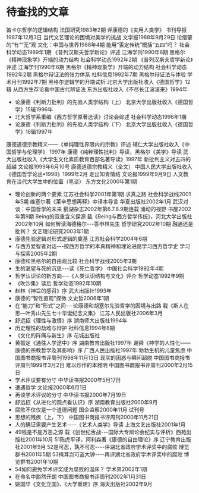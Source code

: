 # 待查找的文章
笛卡尔哲学的逻辑结构  法国研究1983年2期
评康德的《实用人类学》  书刊导报1987年12月3日
当代文艺理论的困境对美学的挑战  文学报1988年9月29日
论僧肇的“有”“无”观  文化：中国与世界1988年4期
能用“否定传统”概括“五四”吗？  社会科学动态1989年1期
《普列汉斯夫哲学新论》评述  江海学刊1990年6期
黑格尔《精神现象学》开端的动力结构  社会科学动态1992年2期
《普列汉斯夫哲学新论》评述  江海学刊1990年6期
黑格尔《精神现象学》开端的动力结构  社会科学动态1992年2期
黑格尔辩证法的张力体系  社科信息1992年7期
黑格尔辩证法与体验  学术月刊1992年7期
黑格尔逻辑学的开端试析  北京大学出版社收入《德国哲学》12辑
从西方生存论看中国古代辨证法  东方出版社收入《不尽长江滚滚来》1994年
- 论康德《判断力批判》的先验人类学结构（上） 北京大学出版社收入《德国哲学》15辑1996年
- 北大哲学系重编《西方哲学原著选读》讨论会综述  社会科学动态1996年1期
- 论康德《判断力批判》的先验人类学结构（下）  北京大学出版社收入《德国哲学》16辑1997年

康德道德宗教精义——《单纯理性界限内的宗教》评述  辅仁大学出版社收入《中国哲学与伦理学》 1997年
康德《纯粹理性批判》导读，黑格尔《美学》导读  武大出版社收入《大学生文化素质教育百部名著导读》1997年
新批判主义对五四的超越  文论报1999年6月10号
康德道德宗教精义（全文） 中国人民大学出版社收入《德国哲学论丛•1998》1999年2月
走出知青情结  文论报1999年9月9日
人文教育在当代大学生中的位置（笔谈） 东方文化2000年第1期
- 理论创新的两个要素  江苏社会科学2001年第1期
求真之路  社会科学战线2001年5期
维塞尔著《莱辛思想再释》中译本导言  华夏出版社2002年1月
武汉对谈：中国哲学的未来  鹅湖杂志2002年第6.7.8.9期连载
涌动的视野  书屋2002年第9期
Being的双重含义探源  载《Being与西方哲学传统》，河北大学出版社2002年10月
如何解读海德格尔---答申林先生  哲学研究2002年10期
融通还是批判？  文艺理论研究2003年1期
- 康德先验逻辑对形式逻辑的奠基  江苏社会科学2004年6期
- 与西方爱智者对话---按西方哲学的本真精神和理论进路学习西方哲学史   学习与探索2005年2期
- 康德和黑格尔的自由观比较   社会科学战线2005年3期
- 生的渴望与死的沉思---读《死亡哲学》  中国社会科学1992年4期
- 哲学认识论的新方向---《人类认识结构与文化》评介  哲学动态1992年9期
- 《吹沙集》读后  哲学动态1992年10期
- 赵林《神旨的感召》序  武大出版社1993年
- 康德的“智性直观”探微  文史哲2006年1期
- 在“能力”和“形式”之间---论康德和胡塞尔先验哲学的困境与出路  载《斯人在思—叶秀山先生七十华诞纪念文集》  江苏人民出版社2006年3月
- 舒远招《理性与激情》序  湖南师大出版社1994年
- 历史理性的劫难与辩护 社科信息1994年8期
- 《文化的阵痛与新生》序  花城出版社
- 黄振定《通往人学途中》序 湖南教育出版社1997年
谢舜《神学的人性化——康德的宗教哲学及其影响》序  广西人民出版社1997年
勃勃生机的儿童焦虑  中国图书商报书评周刊1998年11月13日
现实的困惑与瞬间超脱  中国图书商报书评周刊1999年3月2日
难以炒作的本雅明  中国图书商报书评周刊2000年2月15日
- 学术评议要有分寸  中华读书报2000年5月17日
- 遭遇哲学  文论报2000年6月1日
- 再谈学术评议的分寸  中华读书报2000年7月19日
- 舒远招《从进化的观点看认识》序  湖南教育出版社2000年9月
- 腐败不仅仅是一个道德问题  国企监察2000年11月 试刊号
- 思想的残疾（上，下）  中国图书商报书评周刊2000年11月21日
- 人的确证需要产生艺术----《艺术人类学》导读  上海文艺出版社2001年1月
- 49钱是不是万恶之源  载《创世纪舌战---国际大专辩论会纪实与评析》西苑出版社2001年10月
51陈虎平译，阿利森著《康德的自由理论》序  辽宁教育出版社2001年9月
52是可忍，孰不可忍----评湖北省政府学术评奖中的腐败  博览群书2001年5期
53掩耳岂可盗大钟----再评湖北省政府学术评奖中的腐败  博览群书2001年10期
- 54如何避免学术评奖成为腐败的温床？  学术界2002年1期
- 在命名中豁然开朗  中国图书商报书评周刊2002年1月31日
- 姚国华《文化立国》、《大学重建》序  海天出版社2002年9月
